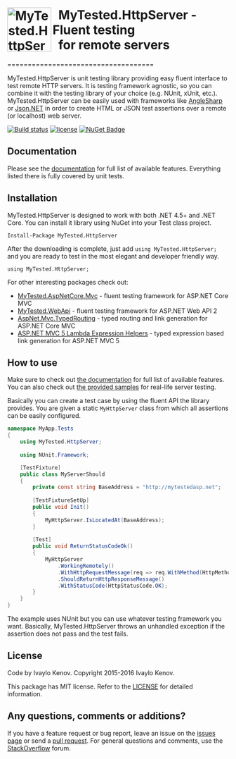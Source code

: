 <h1><img src="https://raw.githubusercontent.com/ivaylokenov/MyTested.HttpServer/master/documentation/logo.png" align="left" alt="MyTested.HttpServer" width="100">&nbsp; MyTested.HttpServer - Fluent testing<br />&nbsp; for remote servers</h1>
====================================

MyTested.HttpServer is unit testing library providing easy fluent interface to test remote HTTP servers. It is testing framework agnostic, so you can combine it with the testing library of your choice (e.g. NUnit, xUnit, etc.). MyTested.HttpServer can be easily used with frameworks like [AngleSharp](https://github.com/AngleSharp/AngleSharp) or [Json.NET](https://github.com/JamesNK/Newtonsoft.Json) in order to create HTML or JSON test assertions over a remote (or localhost) web server.

[![Build status](https://ci.appveyor.com/api/projects/status/2mi5oonpmuxgwsob?svg=true)](https://ci.appveyor.com/project/ivaylokenov/mytested-httpserver) [![license](https://img.shields.io/github/license/mashape/apistatus.svg?maxAge=2592000)](https://github.com/ivaylokenov/MyTested.HttpServer/blob/master/LICENSE) [![NuGet Badge](https://buildstats.info/nuget/MyTested.HttpServer)](https://www.nuget.org/packages/MyTested.HttpServer/)

## Documentation

Please see the [documentation](https://github.com/ivaylokenov/MyTested.HttpServer/tree/master/documentation) for full list of available features. Everything listed there is fully covered by unit tests.

## Installation

MyTested.HttpServer is designed to work with both .NET 4.5+ and .NET Core. You can install it library using NuGet into your Test class project.

    Install-Package MyTested.HttpServer

After the downloading is complete, just add `using MyTested.HttpServer;` and you are ready to test in the most elegant and developer friendly way.
	
    using MyTested.HttpServer;
	
For other interesting packages check out:

 - [MyTested.AspNetCore.Mvc](https://github.com/ivaylokenov/MyTested.AspNetCore.Mvc) - fluent testing framework for ASP.NET Core MVC
 - [MyTested.WebApi](https://github.com/ivaylokenov/MyTested.WebApi) - fluent testing framework for ASP.NET Web API 2
 - [AspNet.Mvc.TypedRouting](https://github.com/ivaylokenov/AspNet.Mvc.TypedRouting) - typed routing and link generation for ASP.NET Core MVC
 - [ASP.NET MVC 5 Lambda Expression Helpers](https://github.com/ivaylokenov/ASP.NET-MVC-Lambda-Expression-Helpers) - typed expression based link generation for ASP.NET MVC 5
	
## How to use

Make sure to check out [the documentation](https://github.com/ivaylokenov/MyTested.HttpServer/tree/master/documentation) for full list of available features.
You can also check out [the provided samples](https://github.com/ivaylokenov/MyTested.HttpServer/tree/master/samples) for real-life server testing.

Basically you can create a test case by using the fluent API the library provides. You are given a static `MyHttpServer` class from which all assertions can be easily configured.

```c#
namespace MyApp.Tests
{
	using MyTested.HttpServer;
	
	using NUnit.Framework;

    [TestFixture]
    public class MyServerShould
    {
		private const string BaseAddress = "http://mytestedasp.net";
	
		[TestFixtureSetUp]
		public void Init()
		{
			MyHttpServer.IsLocatedAt(BaseAddress);
		}
	
        [Test]
        public void ReturnStatusCodeOk()
        {
            MyHttpServer
                .WorkingRemotely()
                .WithHttpRequestMessage(req => req.WithMethod(HttpMethod.Get))
                .ShouldReturnHttpResponseMessage()
                .WithStatusCode(HttpStatusCode.OK);
        }
	}
}
```

The example uses NUnit but you can use whatever testing framework you want.
Basically, MyTested.HttpServer throws an unhandled exception if the assertion does not pass and the test fails.

## License

Code by Ivaylo Kenov. Copyright 2015-2016 Ivaylo Kenov.

This package has MIT license. Refer to the [LICENSE](https://github.com/ivaylokenov/MyTested.HttpServer/blob/master/LICENSE) for detailed information.
 
## Any questions, comments or additions?

If you have a feature request or bug report, leave an issue on the [issues page](https://github.com/ivaylokenov/MyTested.HttpServer/issues) or send a [pull request](https://github.com/ivaylokenov/MyTested.HttpServer/pulls). For general questions and comments, use the [StackOverflow](http://stackoverflow.com/) forum.
